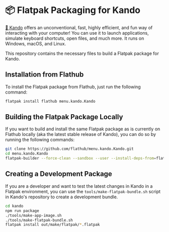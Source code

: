 # 📦 Flatpak Packaging for Kando

[🌸 Kando](https://kando.menu/) offers an unconventional, fast, highly efficient, and fun way of interacting with your computer!
You can use it to launch applications, simulate keyboard shortcuts, open files, and much more.
It runs on Windows, macOS, and Linux.

This repository contains the necessary files to build a Flatpak package for Kando.

## Installation from Flathub

To install the Flatpak package from Flathub, just run the following command:

```bash
flatpak install flathub menu.kando.Kando
```

## Building the Flatpak Package Locally

If you want to build and install the same Flatpak package as is currently on Flathub locally (aka the latest stable release of Kando), you can do so by running the following commands:

```bash
git clone https://github.com/flathub/menu.kando.Kando.git
cd menu.kando.Kando
flatpak-builder --force-clean --sandbox --user --install-deps-from=flathub --repo=repo --install builddir menu.kando.Kando.yml
```

## Creating a Development Package

If you are a developer and want to test the latest changes in Kando in a Flatpak environment, you can use the `tools/make-flatpak-bundle.sh` script in Kando's repository to create a development bundle.

```bash
cd kando
npm run package
./tools/make-app-image.sh
./tools/make-flatpak-bundle.sh
flatpak install out/make/flatpak/*.flatpak
```

